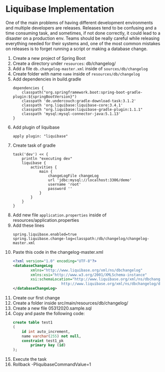 # Liquibase Implementation

One of the main problems of having different development environments and multiple developers are releases. Releases tend to be confusing and a time consuming task, and sometimes, if not done correctly, it could lead to a disaster on a production env. Teams should be really careful while releasing everything needed for their systems and, one of the most common mistakes on releases is to forget running a script or making a database change.

1. Create a new project of Spring Boot
2. Create a directory under `resources`: db/changelog/
3. Add a file `db.changelog-master.xml` inside of `sources/db/changelog`
4. Create folder with name `name` inside of `resources/db/changelog`
5. Add dependencies in build.gradle
    ```
    dependencies {
        classpath("org.springframework.boot:spring-boot-gradle-plugin:${springBootVersion}")
        classpath 'de.undercouch:gradle-download-task:3.1.2'
        classpath 'org.liquibase:liquibase-core:3.4.1'
        classpath "org.liquibase:liquibase-gradle-plugin:1.1.1"
        classpath 'mysql:mysql-connector-java:5.1.13'
    }
    ```
6. Add plugin of liquibase
    ```
    apply plugin: "liquibase"
    ```
7. Create task of gradle
    ```
    task('dev') << {
        println "executing dev"
        liquibase {
            activities {
                main {
                    changeLogFile changeLog
                    url 'jdbc:mysql://localhost:3306/demo'
                    username 'root'
                    password ''
                }
            }
        }
    }
    ```
8. Add new file `application.properties` inside of resources/application.properties
9. Add these lines
    ```
    spring.liquibase.enabled=true
    spring.liquibase.change-log=classpath:/db/changelog/changelog-master.xml
    ```
10. Paste this code in the changelog-master.xml
    ```xml
    <?xml version="1.0" encoding="UTF-8"?>
    <databaseChangeLog
            xmlns="http://www.liquibase.org/xml/ns/dbchangelog"
            xmlns:xsi="http://www.w3.org/2001/XMLSchema-instance"
            xsi:schemaLocation="http://www.liquibase.org/xml/ns/dbchangelog
                          http://www.liquibase.org/xml/ns/dbchangelog/dbchangelog-3.8.xsd">
    </databaseChangeLog>
    ```
11. Create our first change
12. Create a folder inside src/main/resources/db/changelog/
13. Create a new file 05312020.sample.sql
14. Copy and paste the following code:
    ```sql
    create table test1
    (
        id int auto_increment,
        name varchar(255) not null,
        constraint test1_pk
            primary key (id)
    );
    ```
15. Execute the task
16. Rollback -PliquibaseCommandValue=1
